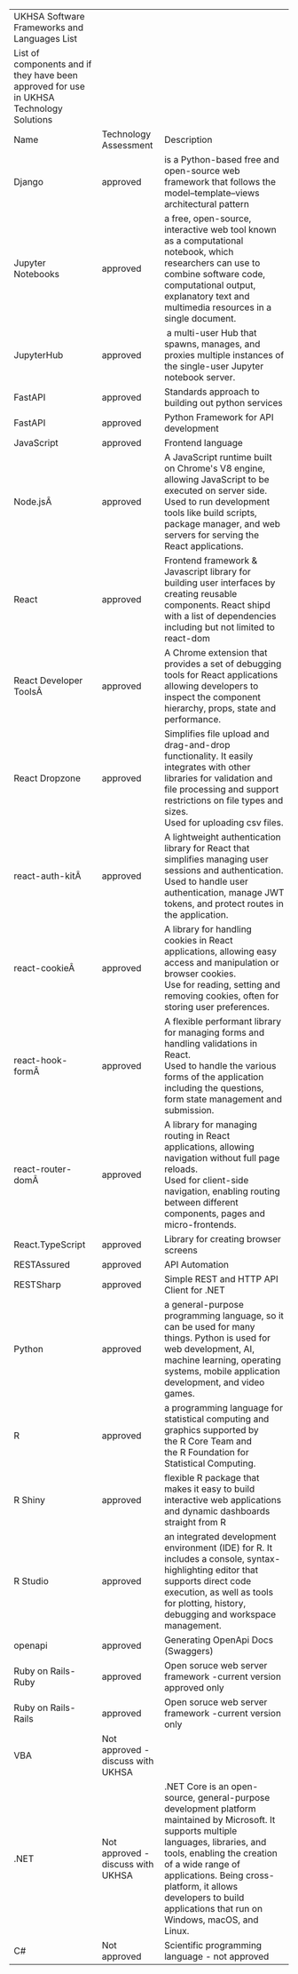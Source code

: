 |                                                                                         |                                   |                                                                                                                                                                                                                                                                                                                 |
|-----------------------------------------------------------------------------------------|-----------------------------------|-----------------------------------------------------------------------------------------------------------------------------------------------------------------------------------------------------------------------------------------------------------------------------------------------------------------|
| UKHSA Software Frameworks and Languages List                                            |                                   |                                                                                                                                                                                                                                                                                                                 |
| List of components and if they have been approved for use in UKHSA Technology Solutions |                                   |                                                                                                                                                                                                                                                                                                                 |
| Name                                                                                    | Technology Assessment             | Description                                                                                                                                                                                                                                                                                                     |
| Django                                                                                  | approved                          | is a Python-based free and open-source web framework that follows the model–template–views architectural pattern                                                                                                                                                                                                |
| Jupyter Notebooks                                                                       | approved                          | a free, open-source, interactive web tool known as a computational notebook, which researchers can use to combine software code, computational output, explanatory text and multimedia resources in a single document.                                                                                          |
| JupyterHub                                                                              | approved                          |  a multi-user Hub that spawns, manages, and proxies multiple instances of the single-user Jupyter notebook server.                                                                                                                                                                                              |
| FastAPI                                                                                 | approved                          | Standards approach to building out python services                                                                                                                                                                                                                                                              |
| FastAPI                                                                                 | approved                          | Python Framework for API development                                                                                                                                                                                                                                                                            |
| JavaScript                                                                              | approved                          | Frontend language                                                                                                                                                                                                                                                                                               |
| Node.jsÂ                                                                                | approved                          | A JavaScript runtime built on Chrome's V8 engine, allowing JavaScript to be executed on server side.<br>Used to run development tools like build scripts, package manager, and web servers for serving the React applications.                                                                                  |
| React                                                                                   | approved                          | Frontend framework & Javascript library for building user interfaces by creating reusable components. React shipd with a list of dependencies including but not limited to react-dom                                                                                                                            |
| React Developer ToolsÂ                                                                  | approved                          | A Chrome extension that provides a set of debugging tools for React applications allowing developers to inspect the component hierarchy, props, state and performance.                                                                                                                                          |
| React Dropzone                                                                          | approved                          | Simplifies file upload and drag-and-drop functionality. It easily integrates with other libraries for validation and file processing and support restrictions on file types and sizes.<br>Used for uploading csv files.                                                                                         |
| react-auth-kitÂ                                                                         | approved                          | A lightweight authentication library for React that simplifies managing user sessions and authentication.<br>Used to handle user authentication, manage JWT tokens, and protect routes in the application.                                                                                                      |
| react-cookieÂ                                                                           | approved                          | A library for handling cookies in React applications, allowing easy access and manipulation or browser cookies.<br>Use for reading, setting and removing cookies, often for storing user preferences.                                                                                                           |
| react-hook-formÂ                                                                        | approved                          | A flexible performant library for managing forms and handling validations in React.<br>Used to handle the various forms of the application including the questions, form state management and submission.                                                                                                       |
| react-router-domÂ                                                                       | approved                          | A library for managing routing in React applications, allowing navigation without full page reloads.<br>Used for client-side navigation, enabling routing between different components, pages and micro-frontends.                                                                                              |
| React.TypeScript                                                                        | approved                          | Library for creating browser screens                                                                                                                                                                                                                                                                            |
| RESTAssured                                                                             | approved                          | API Automation                                                                                                                                                                                                                                                                                                  |
| RESTSharp                                                                               | approved                          | Simple REST and HTTP API Client for .NET                                                                                                                                                                                                                                                                        |
| Python                                                                                  | approved                          | a general-purpose programming language, so it can be used for many things. Python is used for web development, AI, machine learning, operating systems, mobile application development, and video games.                                                                                                        |
| R                                                                                       | approved                          | a programming language for statistical computing and graphics supported by the R Core Team and the R Foundation for Statistical Computing.                                                                                                                                                                      |
| R Shiny                                                                                 | approved                          | flexible R package that makes it easy to build interactive web applications and dynamic dashboards straight from R                                                                                                                                                                                              |
| R Studio                                                                                | approved                          | an integrated development environment (IDE) for R. It includes a console, syntax-highlighting editor that supports direct code execution, as well as tools for plotting, history, debugging and workspace management.                                                                                           |
| openapi                                                                                 | approved                          | Generating OpenApi Docs (Swaggers)                                                                                                                                                                                                                                                                              |
| Ruby on Rails- Ruby                                                                     | approved                          | Open soruce web server framework -current version approved only                                                                                                                                                                                                                                                 |
| Ruby on Rails- Rails                                                                    | approved                          | Open soruce web server framework -current version only                                                                                                                                                                                                                                                          |
| VBA                                                                                     | Not approved - discuss with UKHSA |                                                                                                                                                                                                                                                                                                                 |
| .NET                                                                                    | Not approved - discuss with UKHSA | .NET Core is an open-source, general-purpose development platform maintained by Microsoft. It supports multiple languages, libraries, and tools, enabling the creation of a wide range of applications. Being cross-platform, it allows developers to build applications that run on Windows, macOS, and Linux. |
| C#                                                                                      | Not approved                      | Scientific programming language - not approved                                                                                                                                                                                                                                                                  |
